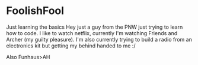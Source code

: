 # FoolishFool
Just learning the basics
Hey just a guy from the PNW just trying to learn how to code.
I like to watch netflix, currently I'm watching Friends and Archer (my guilty pleasure).
I'm also currently trying to build a radio from an electronics kit but getting my behind handed to me :/

Also Funhaus>AH 
